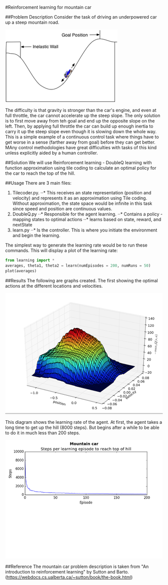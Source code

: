 #Reinforcement learning for mountain car

##Problem Description
Consider the task of driving an underpowered car up a steep mountain road. 

![alt text](MountainCarEnvirornment.png "Mountain Car environment")

The difficulty is that gravity is stronger than the car's engine, and even at full throttle, the car cannot accelerate up the steep slope. The only solution is to first move away from teh goal and end up the opposite slope on the left. Then, by applying full throttle the car can build up enough inertia to carry it up the steep slope even though it is slowing down the whole way. This is a simple example of a continuous control task where things have to get worse in a sense (farther away from goal) before they can get better. MAny control methodologies have great difficulties with tasks of this kind unless explicitly aided by a human controller. 

##Solution
We will use Reinforcement learning - DoubleQ learning with function approximation using tile coding to calculate an optimal policy for the car to reach the top of the hill.

##Usage
There are 3 main files:
1. Tilecoder.py. 
⋅⋅* This receives an state representation (position and velocity) and represents it as an approximation using Tile coding. Without approximation, the state space would be infinite in this task since speed and position are continuous values.
2. DoubleQ.py
⋅⋅* Responsible for the agent learning. 
⋅⋅* Contains a policy - mapping states to optimal actions
⋅⋅* learns based on state, reward, and nextState
3.  learn.py
⋅⋅* Is the controller. This is where you initiate the environment and begin the learning.

The simplest way to generate the learning rate would be to run these commands. This will display a plot of the learning rate:
```python
from learning import *
averages, theta1, theta2 = learn(numEpisodes = 200, numRuns = 50)
plot(averages)
```

##Results
The following are graphs created. The first showing the optimal actions at the different locations and velocities.

![alt text](OptimalActions.png "Optimal actions")

This diagram shows the learning rate of the agent. At first, the agent takes a long time to get up the hill (8000 steps). But begins after a while to be able to do it in much less than 200 steps.

![alt text](LearningRate.png "Learning rate")


##Reference
The mountain car problem description is taken from "An introduction to reinforcement learning" by Sutton and Barto. (https://webdocs.cs.ualberta.ca/~sutton/book/the-book.html)